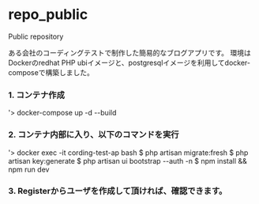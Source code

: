 # repo_public
Public repository

ある会社のコーディングテストで制作した簡易的なブログアプリです。
環境はDockerのredhat PHP ubiイメージと、postgresqlイメージを利用してdocker-composeで構築しました。

### 1. コンテナ作成
'> docker-compose up -d --build

### 2. コンテナ内部に入り、以下のコマンドを実行
'> docker exec -it cording-test-ap bash
$ php artisan migrate:fresh
$ php artisan key:generate
$ php artisan ui bootstrap --auth -n
$ npm install && npm run dev

### 3. Registerからユーザを作成して頂ければ、確認できます。